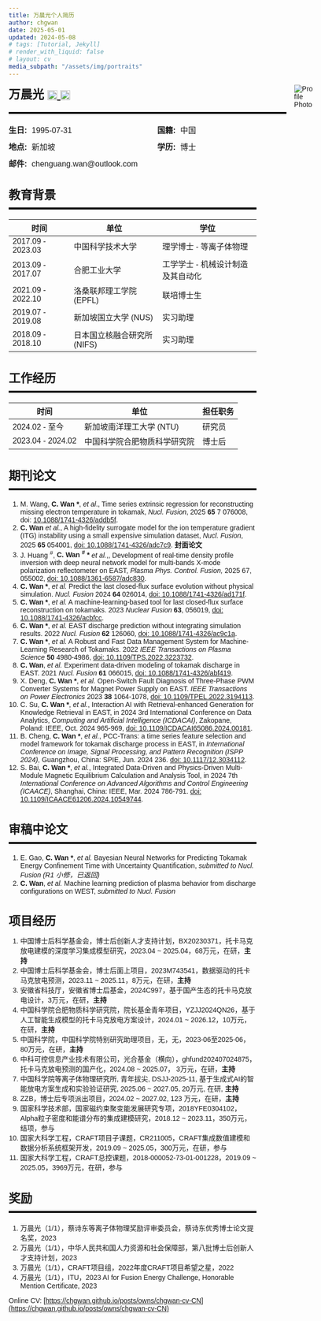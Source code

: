 ```yaml
---
title: 万晨光个人简历
author: chgwan
date: 2025-05-01
updated: 2024-05-08
# tags: [Tutorial, Jekyll]
# render_with_liquid: false
# layout: cv
media_subpath: "/assets/img/portraits"
---
```


<style>
  /* print control to make some element invisiable */
    @media print {
      header, .post-tail-wrapper, .utterances, footer, #tail-wrapper {
        display: none;
      }
    }
    body {
      font-family: Arial, sans-serif;
      margin: 30px;
    }

    h2 {
      font-size: 24px;
      font-weight: bold;
      margin-bottom: 10px;
    }
    
    hr {
      height: 4px;
      background-color: black;
      border: none;
      margin: 10px 0 20px 0;
      /* max-width: 900px; */
    }
    
    .myheader {
      display: flex;
      align-items: stretch; /* match heights */
      justify-content: space-between;
      /* max-width: 900px; */
      margin-bottom: 0px;
      /* border-bottom: 4px solid black; */
      /* padding-bottom: 10px; */
    }
    
    .left-side {
      display: flex;
      flex-direction: column;
      justify-content: center;
      flex: none;
      margin-bottom: 0px; 
    }
    
    .name {
      font-size: 24px;
      font-weight: bold;
      margin-bottom: 10px;
    }
    .name a img {
        height: 20px;
        vertical-align: middle;
        transition: opacity 0.2s ease;
    }
    
    .name a: hover img {
        opacity: 0.7;
    }
    
    .info-grid {
      display: grid;
      grid-template-columns: 1fr 1fr;
      column-gap: 40px;
      row-gap: 10px;
      font-size: 16px;
      margin-bottom: 0px; 
    }
    
    .info-grid div {
      white-space: nowrap;
    }
    
    .info-grid strong {
      margin-right: 5px;
    }

  .photo {
    width: auto;
    height: auto;
    aspect-ratio: 1/1;
    max-height: 12.5rem;
    object-fit: cover;
    margin-left: 1rem;
  }


  @media (max-width: 600px) {
    .myheader {
      flex-direction: column;
      align-items: flex-start;
    }

    .photo {
      order: -1;                /* Move photo above .left-side */
      margin-bottom: 1rem;
      max-height: 200px;
      width: auto;
    }
    
    .info-grid {
      grid-template-columns: 1fr;
    }
    
    .left-side {
      width: 100%;
      flex: none;               /* Prevent stretching */
    }
  }
</style>

<div class="myheader">
<div class="left-side">
    <div class="name">
    万晨光
    <a href="https://scholar.google.com/citations?user=ncURiLEAAAAJ&hl=en" target="_blank">
        <img src="scholar.png" alt="Google Scholar">
    </a>
    <a href="https://orcid.org/0000-0002-6005-4460" target="_blank">
        <img src="ORCID.png" alt="ORCID">
    </a>
    </div>
    <!-- <div class="separator"> </div> -->
    <hr>
    <div class="info-grid">
    <div> <strong> 生日: </strong> 1995-07-31 </div>
    <div> <strong> 国籍: </strong> 中国 </div>
    <div> <strong> 地点: </strong> 新加坡 </div>
    <!-- <div> <strong> TEL: </strong> +86 15665425308 </div> -->
    <div> <strong> 学历: </strong> 博士 </div>
    <div> <strong> 邮件: </strong> chenguang.wan@outlook.com </div>
    </div>
</div>
<img src="formal-wear-half.png" alt="Profile Photo" class="photo">
</div>



## 教育背景

---

| 时间              | 单位                        | 学位                              |
| ----------------- | --------------------------- | --------------------------------- |
| 2017.09 - 2023.03 | 中国科学技术大学            | 理学博士 - 等离子体物理           |
| 2013.09 - 2017.07 | 合肥工业大学                | 工学学士 - 机械设计制造及其自动化 |
| 2021.09 - 2022.10 | 洛桑联邦理工学院 (EPFL)     | 联培博士生                        |
| 2019.07 - 2019.08 | 新加坡国立大学 (NUS)        | 实习助理                          |
| 2018.09 - 2018.10 | 日本国立核融合研究所 (NIFS) | 实习助理                          |


## 工作经历

---

| 时间              | 单位                         | 担任职务 |
| ----------------- | ---------------------------- | -------- |
| 2024.02 - 至今    | 新加坡南洋理工大学 (NTU)     | 研究员   |
| 2023.04 - 2024.02 | 中国科学院合肥物质科学研究院 | 博士后   |

## 期刊论文

---

1. M. Wang, **C. Wan \***, *et al*., Time series extrinsic regression for reconstructing missing electron temperature in tokamak, *Nucl. Fusion*, 2025  **65** 7 076008, doi: [10.1088/1741-4326/addb5f](https://doi.org/10.1088/1741-4326/addb5f).
2. **C. Wan** *et al.*, A high-fidelity surrogate model for the ion temperature gradient (ITG) instability using a small expensive simulation dataset, *Nucl. Fusion*, 2025 **65** 054001, [doi: 10.1088/1741-4326/adc7c9](https://doi.org/10.1088/1741-4326/adc7c9). **封面论文**
3. J. Huang <sup>#</sup>, **C. Wan <sup>#</sup> \*** *et al.*,, Development of real-time density profile inversion with deep neural network model for multi-bands X-mode polarization reflectometer on EAST, *Plasma Phys. Control. Fusion,* 2025 67, 055002, [doi: 10.1088/1361-6587/adc830](https://doi.org/10.1088/1361-6587/adc830).
4. **C. Wan \***, *et al.* Predict the last closed-flux surface evolution without physical simulation. *Nucl. Fusion* 2024 **64** 026014, [doi: 10.1088/1741-4326/ad171f](https://doi.org/10.1088/1741-4326/ad171f).
5. **C. Wan \***, *et al.* A machine-learning-based tool for last closed-flux surface reconstruction on tokamaks. 2023 *Nuclear Fusion* **63**, 056019, [doi: 10.1088/1741-4326/acbfcc](https://doi.org/10.1088/1741-4326/acbfcc).
6. **C. Wan \***, *et al.* EAST discharge prediction without integrating simulation results. 2022 *Nucl. Fusion* **62** 126060, [doi: 10.1088/1741-4326/ac9c1a](https://doi.org/10.1088/1741-4326/ac9c1a).
7. **C. Wan \***, *et al.* A Robust and Fast Data Management System for Machine-Learning Research of Tokamaks. 2022 *IEEE Transactions on Plasma Science* **50** 4980-4986, [doi: 10.1109/TPS.2022.3223732](https://doi.org/10.1109/TPS.2022.3223732).
8. **C. Wan**, *et al.* Experiment data-driven modeling of tokamak discharge in EAST. 2021 *Nucl. Fusion* **61** 066015, [doi: 10.1088/1741-4326/abf419](https://doi.org/10.1088/1741-4326/abf419).
9. X. Deng, **C. Wan \***, *et al.* Open-Switch Fault Diagnosis of Three-Phase PWM Converter Systems for Magnet Power Supply on EAST. *IEEE Transactions on Power Electronics* 2023 **38** 1064-1078, [doi: 10.1109/TPEL.2022.3194113](https://doi.org/10.1109/TPEL.2022.3194113).
10. C. Su, **C. Wan \***, *et al.*, Interaction AI with Retrieval-enhanced Generation for Knowledge Retrieval in EAST, in 2024 3rd International Conference on Data Analytics, *Computing and Artificial Intelligence (ICDACAI)*, Zakopane, Poland: IEEE, Oct. 2024 965-969, [doi: 10.1109/ICDACAI65086.2024.00181](https://doi.org/10.1109/ICDACAI65086.2024.00181).
11. B. Cheng, **C. Wan \***, *et al.*, PCC-Trans: a time series feature selection and model framework for tokamak discharge process in EAST, in *International Conference on Image, Signal Processing, and Pattern Recognition (ISPP 2024)*,  Guangzhou, China: SPIE, Jun. 2024 236. [doi: 10.1117/12.3034112](https://doi.org/10.1117/12.3034112).
12. S. Bai, **C. Wan \***, *et al.*, Integrated Data-Driven and Physics-Driven Multi-Module Magnetic Equilibrium Calculation and Analysis Tool, in 2024 7th *International Conference on Advanced Algorithms and Control Engineering (ICAACE)*, Shanghai, China: IEEE, Mar. 2024 786-791. [doi: 10.1109/ICAACE61206.2024.10549744](https://doi.org/10.1109/ICAACE61206.2024.10549744).

## 审稿中论文

---

1. E. Gao, **C. Wan \***, *et al.* Bayesian Neural Networks for Predicting Tokamak Energy Confinement Time with Uncertainty Quantification, *submitted to Nucl. Fusion (R1 小修，已返回)*
3. **C. Wan**, *et al.* Machine learning prediction of plasma behavior from discharge configurations on WEST, *submitted to Nucl. Fusion*

## 项目经历

1. 中国博士后科学基金会，博士后创新人才支持计划，BX20230371，托卡马克放电建模的深度学习集成模型研究，2023.04 ~ 2025.04，68万元，在研，**主持**
2. 中国博士后科学基金会，博士后面上项目，2023M743541，数据驱动的托卡马克放电预测，2023.11 ~ 2025.11，8万元，在研，**主持**
3. 安徽省科技厅，安徽省博士后基金，2024C997，基于国产生态的托卡马克放电设计，3万元，在研，**主持**
4. 中国科学院合肥物质科学研究院，院长基金青年项目，YZJJ2024QN26，基于人工智能生成模型的托卡马克放电方案设计，2024.01 ~ 2026.12，10万元，在研，**主持**
5. 中国科学院，中国科学院特别研究助理项目，无，无，2023-06至2025-06，80万元，在研，**主持**
6. 中科可控信息产业技术有限公司，光合基金（横向），ghfund202407024875，托卡马克放电预测的国产化，2024.08 ~ 2025.07， 3万元，在研，**主持**
7. 中国科学院等离子体物理研究所, 青年拔尖,  DSJJ-2025-11, 基于生成式AI的智能放电方案生成和实验验证研究, 2025.06 ~ 2027.05, 20万元, 在研, **主持**
8. ZZB，博士后专项派出项目，2024.02 ~ 2027.02, 123 万元，在研，**主持**
9. 国家科学技术部，国家磁约束聚变能发展研究专项，2018YFE0304102，Alpha粒子密度和能谱分布的集成建模研究，2018.12 ~ 2023.11，350万元，结项，参与
10. 国家大科学工程，CRAFT项目子课题，CR211005，CRAFT集成数值建模和数据分析系统框架开发，2019.09 ~ 2025.05，300万元，在研，参与
11. 国家大科学工程，CRAFT总控课题，2018-000052-73-01-001228，2019.09 ~ 2025.05，3969万元，在研，参与

## 奖励

---

1. 万晨光（1/1），蔡诗东等离子体物理奖励评审委员会，蔡诗东优秀博士论文提名奖，2023
2. 万晨光（1/1），中华人民共和国人力资源和社会保障部，第八批博士后创新人才支持计划，2023
3. 万晨光（1/1），CRAFT项目组，2022年度CRAFT项目希望之星，2022
4. 万晨光（1/1），ITU，2023 AI for Fusion Energy Challenge, Honorable Mention Certificate, 2023 

Online CV: [https://chgwan.github.io/posts/owns/chgwan-cv-CN](https://chgwan.github.io/posts/owns/chgwan-cv-CN)
